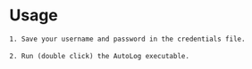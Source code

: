 # Usage

`1. Save your username and password in the credentials file.`<br /><br />
`2. Run (double click) the AutoLog executable.`
